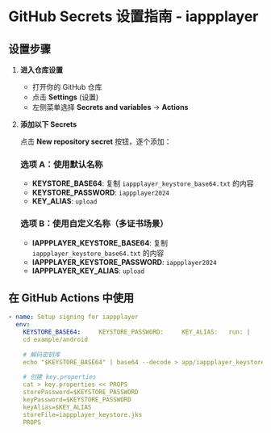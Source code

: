 # GitHub Secrets 设置指南 - iappplayer

## 设置步骤

1. **进入仓库设置**
   - 打开你的 GitHub 仓库
   - 点击 **Settings** (设置)
   - 左侧菜单选择 **Secrets and variables** → **Actions**

2. **添加以下 Secrets**
   
   点击 **New repository secret** 按钮，逐个添加：
   
   ### 选项 A：使用默认名称
   - **KEYSTORE_BASE64**: 复制 `iappplayer_keystore_base64.txt` 的内容
   - **KEYSTORE_PASSWORD**: `iappplayer2024`
   - **KEY_ALIAS**: `upload`
   
   ### 选项 B：使用自定义名称（多证书场景）
   - **IAPPPLAYER_KEYSTORE_BASE64**: 复制 `iappplayer_keystore_base64.txt` 的内容
   - **IAPPPLAYER_KEYSTORE_PASSWORD**: `iappplayer2024`
   - **IAPPPLAYER_KEY_ALIAS**: `upload`

## 在 GitHub Actions 中使用

```yaml
- name: Setup signing for iappplayer
  env:
    KEYSTORE_BASE64:     KEYSTORE_PASSWORD:     KEY_ALIAS:   run: |
    cd example/android
    
    # 解码密钥库
    echo "$KEYSTORE_BASE64" | base64 --decode > app/iappplayer_keystore.jks
    
    # 创建 key.properties
    cat > key.properties << PROPS
    storePassword=$KEYSTORE_PASSWORD
    keyPassword=$KEYSTORE_PASSWORD
    keyAlias=$KEY_ALIAS
    storeFile=iappplayer_keystore.jks
    PROPS
```
